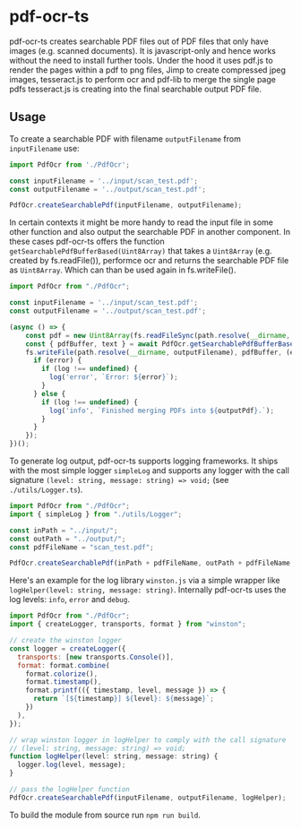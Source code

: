 # pdf-ocr-ts
pdf-ocr-ts creates searchable PDF files out of PDF files that only have images (e.g. scanned documents).
It is javascript-only and hence works without the need to install further tools.
Under the hood it uses pdf.js to render the pages within a pdf to png files, Jimp to create compressed jpeg images, tesseract.js to perform ocr and pdf-lib to merge the single page pdfs tesseract.js is creating into the final searchable output PDF file.
## Usage
To create a searchable PDF with filename `outputFilename` from `inputFilename` use:
```javascript
import PdfOcr from './PdfOcr';

const inputFilename = '../input/scan_test.pdf';
const outputFilename = '../output/scan_test.pdf';

PdfOcr.createSearchablePdf(inputFilename, outputFilename);
```
In certain contexts it might be more handy to read the input file in some other function and also output the searchable PDF in another component. In these cases pdf-ocr-ts offers the function `getSearchablePdfBufferBased(Uint8Array)` that takes a `Uint8Array` (e.g. created by fs.readFile()), performce ocr and returns the searchable PDF file as `Uint8Array`. Which can than be used again in fs.writeFile().
```javascript
import PdfOcr from "./PdfOcr";

const inputFilename = '../input/scan_test.pdf';
const outputFilename = '../output/scan_test.pdf';

(async () => {
    const pdf = new Uint8Array(fs.readFileSync(path.resolve(__dirname, inputFilename)));
    const { pdfBuffer, text } = await PdfOcr.getSearchablePdfBufferBased(pdf);
    fs.writeFile(path.resolve(__dirname, outputFilename), pdfBuffer, (error) => {
      if (error) {
        if (log !== undefined) {
          log('error', `Error: ${error}`);
        }
      } else {
        if (log !== undefined) {
          log('info', `Finished merging PDFs into ${outputPdf}.`);
        }
      }
    });
})();
```
To generate log output, pdf-ocr-ts supports logging frameworks. It ships with the most simple logger `simpleLog` and supports any logger with the call signature `(level: string, message: string) => void;` (see `./utils/Logger.ts`).
```javascript
import PdfOcr from "./PdfOcr";
import { simpleLog } from "./utils/Logger";

const inPath = "../input/";
const outPath = "../output/";
const pdfFileName = "scan_test.pdf";

PdfOcr.createSearchablePdf(inPath + pdfFileName, outPath + pdfFileName, simpleLog);
```
Here's an example for the log library `winston.js` via a simple wrapper like `logHelper(level: string, message: string)`. Internally pdf-ocr-ts uses the log levels: `info`, `error` and `debug`.
```javascript
import PdfOcr from "./PdfOcr";
import { createLogger, transports, format } from "winston";

// create the winston logger
const logger = createLogger({
  transports: [new transports.Console()],
  format: format.combine(
    format.colorize(),
    format.timestamp(),
    format.printf(({ timestamp, level, message }) => {
      return `[${timestamp}] ${level}: ${message}`;
    })
  ),
});

// wrap winston logger in logHelper to comply with the call signature 
// (level: string, message: string) => void;
function logHelper(level: string, message: string) {
  logger.log(level, message);
}

// pass the logHelper function
PdfOcr.createSearchablePdf(inputFilename, outputFilename, logHelper);
```

To build the module from source run `npm run build`.
